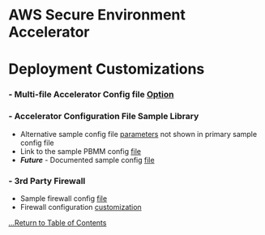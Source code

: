 # AWS Secure Environment Accelerator

# **Deployment Customizations**

### - Multi-file Accelerator Config file [Option](./installation/customization-index.md)

### - Accelerator Configuration File Sample Library

- Alternative sample config file [parameters](../../reference-artifacts/master-config-sample-snippets/sample_snippets.md) not shown in primary sample config file
- Link to the sample PBMM config [file](../../reference-artifacts/config.example.json)
- **_Future_** - Documented sample config [file](.)

### - 3rd Party Firewall

- Sample firewall config [file](../../reference-artifacts/Third-Party/firewall-example.txt)
- Firewall configuration [customization](../../reference-artifacts/master-config-sample-snippets/firewall_file_available_variables.md)

[...Return to Table of Contents](../index.md)
